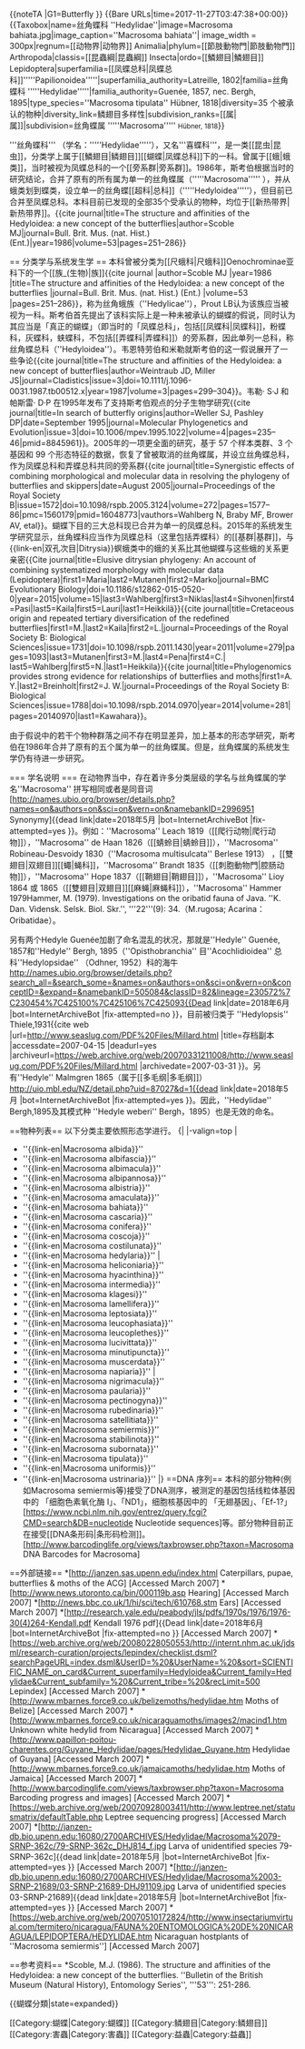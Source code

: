 {{noteTA
|G1=Butterfly
}}
{{Bare URLs|time=2017-11-27T03:47:38+00:00}}
{{Taxobox|name=丝角蝶科 ''Hedylidae''|image=Macrosoma bahiata.jpg|image_caption=''Macrosoma bahiata''| image_width = 300px|regnum=[[动物界|动物界]] Animalia|phylum=[[節肢動物門|節肢動物門]] Arthropoda|classis=[[昆蟲綱|昆蟲綱]] Insecta|ordo=[[鱗翅目|鱗翅目]] Lepidoptera|superfamilia=[[凤蝶总科|凤蝶总科]]'''''Papilionoidea'''''|superfamilia_authority=Latreille, 1802|familia=丝角蝶科 '''''Hedylidae'''''|familia_authority=Guenée, 1857, nec. Bergh, 1895|type_species=''Macrosoma tipulata'' Hübner, 1818|diversity=35 个被承认的物种|diversity_link=鳞翅目多样性|subdivision_ranks=[[属|属]]|subdivision=丝角蝶属 '''''Macrosoma''''' <small>Hübner, 1818</small>}}

'''丝角蝶科''' （学名：'''''Hedylidae'''''），又名'''喜蝶科'''，是一类[[昆虫|昆虫]]，分类学上属于[[鱗翅目|鳞翅目]][[蝴蝶|凤蝶总科]]下的一科。曾属于[[蛾|蛾类]]，当时被视为凤蝶总科的一个[[旁系群|旁系群]]。1986年，斯考伯根据当时的研究结论，合并了原有的所有属为单一的丝角蝶属（'''''Macrosoma''''' ），并从蛾类划到蝶类，设立单一的丝角蝶[[超科|总科]]（'''''Hedyloidea'''''），但目前已合并至凤蝶总科。本科目前已发现的全部35个受承认的物种，均位于[[新热带界|新热带界]]。<ref name="Scoble862">{{cite journal|title=The structure and affinities of the Hedyloidea: a new concept of the butterflies|author=Scoble MJ|journal=Bull. Brit. Mus. (nat. Hist.) (Ent.)|year=1986|volume=53|pages=251–286}}</ref>

== 分类学与系统发生学 ==
本科曾被分类为[[尺蛾科|尺蛾科]]Oenochrominae亚科下的一个[[族_(生物)|族]]<ref name ="Scoble86">{{cite journal |author=Scoble MJ |year=1986 |title=The structure and affinities of the Hedyloidea: a new concept of the butterflies |journal=Bull. Brit. Mus. (nat. Hist.) (Ent.) |volume=53 |pages=251–286}}</ref>，称为丝角蛾族（''Hedylicae''），Prout LB<ref name="Scoble862"/>认为该族应当被视为一科。斯考伯首先提出了该科实际上是一种未被承认的蝴蝶的假说，同时认为其应当是「真正的蝴蝶」（即当时的「凤蝶总科」，包括[[凤蝶科|凤蝶科]]，粉蝶科，灰蝶科，蛱蝶科，不包括[[弄蝶科|弄蝶科]]）的旁系群，因此单列一总科，称丝角蝶总科（''Hedyloidea''）。韦恩特劳伯和米勒就斯考伯的这一假说展开了一些争论<ref>{{cite journal|title=The structure and affinities of the Hedyloidea: a new concept of butterflies|author=Weintraub JD, Miller JS|journal=Cladistics|issue=3|doi=10.1111/j.1096-0031.1987.tb00512.x|year=1987|volume=3|pages=299–304}}</ref>。韦勒· S·J 和 帕斯雷· D·P 在1995年发布了支持斯考伯观点的分子生物学研究<ref>{{cite journal|title=In search of butterfly origins|author=Weller SJ, Pashley DP|date=September 1995|journal=Molecular Phylogenetics and Evolution|issue=3|doi=10.1006/mpev.1995.1022|volume=4|pages=235–46|pmid=8845961}}</ref>。2005年的一项更全面的研究，基于 57 个样本类群、3 个基因和 99 个形态特征的数据，恢复了曾被取消的丝角蝶属，并设立丝角蝶总科，作为凤蝶总科和弄蝶总科共同的旁系群<ref>{{cite journal|title=Synergistic effects of combining morphological and molecular data in resolving the phylogeny of butterflies and skippers|date=August 2005|journal=Proceedings of the Royal Society B|issue=1572|doi=10.1098/rspb.2005.3124|volume=272|pages=1577–86|pmc=1560179|pmid=16048773|vauthors=Wahlberg N, Braby MF, Brower AV, etal}}</ref>。蝴蝶下目的三大总科现已合并为单一的凤蝶总科。2015年的系统发生学研究显示，丝角蝶科应当作为凤蝶总科（这里包括弄蝶科）的[[基群|基群]]，与{{link-en|双孔次目|Ditrysia}}螟蛾类中的蛾的关系比其他蝴蝶与这些蛾的关系更亲密<ref>{{Cite journal|title=Elusive ditrysian phylogeny: An account of combining systematized morphology with molecular data (Lepidoptera)|first1=Maria|last2=Mutanen|first2=Marko|journal=BMC Evolutionary Biology|doi=10.1186/s12862-015-0520-0|year=2015|volume=15|last3=Wahlberg|first3=Niklas|last4=Sihvonen|first4=Pasi|last5=Kaila|first5=Lauri|last1=Heikkilä}}</ref><ref>{{cite journal|title=Cretaceous origin and repeated tertiary diversification of the redefined butterflies|first1=M.|last2=Kaila|first2=L.|journal=Proceedings of the Royal Society B: Biological Sciences|issue=1731|doi=10.1098/rspb.2011.1430|year=2011|volume=279|pages=1093|last3=Mutanen|first3=M.|last4=Pena|first4=C.| last5=Wahlberg|first5=N.|last1=Heikkila}}</ref><ref>{{cite journal|title=Phylogenomics provides strong evidence for relationships of butterflies and moths|first1=A. Y.|last2=Breinholt|first2=J. W.|journal=Proceedings of the Royal Society B: Biological Sciences|issue=1788|doi=10.1098/rspb.2014.0970|year=2014|volume=281|pages=20140970|last1=Kawahara}}</ref>。

由于假说中的若干个物种群落之间不存在明显差异，加上基本的形态学研究，斯考伯在1986年合并了原有的五个属为单一的丝角蝶属。但是，丝角蝶属的系统发生学仍有待进一步研究。

=== 学名说明 ===
在动物界当中，存在着许多分类层级的学名与丝角蝶属的学名''Macrosoma'' 拼写相同或者是同音词<ref>[http://names.ubio.org/browser/details.php?names=on&authors=on&sci=on&vern=on&namebankID=2996951 Synonymy]{{dead link|date=2018年5月 |bot=InternetArchiveBot |fix-attempted=yes }}</ref>。例如：''Macrosoma'' Leach 1819（[[爬行动物|爬行动物]]），''Macrosoma'' de Haan 1826（[[蜻蛉目|蜻蛉目]]），''Macrosoma'' Robineau-Desvoidy 1830（''Macrosoma multisulcata'' Berlese 1913） ，[[雙翅目|双翅目]][[蠅|蝇科]]，''Macrosoma'' Brandt 1835（[[刺胞動物門|腔肠动物]]），''Macrosoma'' Hope 1837（[[鞘翅目|鞘翅目]]），''Macrosoma'' Lioy 1864 或 1865（[[雙翅目|双翅目]][[麻蝇|麻蝇科]]），''Macrosoma'' Hammer 1979<ref>Hammer, M. (1979). Investigations on the oribatid fauna of Java. ''K. Dan. Vidensk. Selsk. Biol. Skr.'', '''22'''(9): 34.</ref>（M.rugosa; Acarina：Oribatidae）。

另有两个Hedyle Guenée加剧了命名混乱的状况，那就是''Hedyle'' Guenée, 1857和''Hedyle'' Bergh, 1895（''Opisthobranchia'' 目''Acochlidioidea'' 总科''Hedylopsidae'' （Odhner, 1952）科的海牛<ref>http://names.ubio.org/browser/details.php?search_all=&search_some=&names=on&authors=on&sci=on&vern=on&conceptID=&expand=&namebankID=505084&classID=82&lineage=230572%7C230454%7C425100%7C425106%7C425093{{Dead link|date=2018年6月 |bot=InternetArchiveBot |fix-attempted=no }}</ref>，目前被归类于 ''Hedylopsis'' Thiele,1931<ref>{{cite web |url=http://www.seaslug.com/PDF%20Files/Millard.html |title=存档副本 |accessdate=2007-04-15 |deadurl=yes |archiveurl=https://web.archive.org/web/20070331211008/http://www.seaslug.com/PDF%20Files/Millard.html |archivedate=2007-03-31 }}</ref>。另有''Hedyle'' Malmgren 1865（属于[[多毛纲|多毛纲]]）<ref>http://uio.mbl.edu/NZ/detail.php?uid=87027&d=1{{dead link|date=2018年5月 |bot=InternetArchiveBot |fix-attempted=yes }}</ref>。因此，''Hedylidae'' Bergh,1895及其模式种 ''Hedyle weberi'' Bergh，1895）也是无效的命名。

==物种列表==
以下分类主要依照形态学进行。
{|
|-valign=top
|
* ''{{link-en|Macrosoma albida}}''
* ''{{link-en|Macrosoma albifascia}}''
* ''{{link-en|Macrosoma albimacula}}''
* ''{{link-en|Macrosoma albipannosa}}''
* ''{{link-en|Macrosoma albistria}}''
* ''{{link-en|Macrosoma amaculata}}''
* ''{{link-en|Macrosoma bahiata}}''
* ''{{link-en|Macrosoma cascaria}}''
* ''{{link-en|Macrosoma conifera}}''
* ''{{link-en|Macrosoma coscoja}}''
* ''{{link-en|Macrosoma costilunata}}''
* ''{{link-en|Macrosoma hedylaria}}''
|
* ''{{link-en|Macrosoma heliconiaria}}''
* ''{{link-en|Macrosoma hyacinthina}}''
* ''{{link-en|Macrosoma intermedia}}''
* ''{{link-en|Macrosoma klagesi}}''
* ''{{link-en|Macrosoma lamellifera}}''
* ''{{link-en|Macrosoma leptosiata}}''
* ''{{link-en|Macrosoma leucophasiata}}''
* ''{{link-en|Macrosoma leucoplethes}}''
* ''{{link-en|Macrosoma lucivittata}}''
* ''{{link-en|Macrosoma minutipuncta}}''
* ''{{link-en|Macrosoma muscerdata}}''
* ''{{link-en|Macrosoma napiaria}}''
|
* ''{{link-en|Macrosoma nigrimacula}}''
* ''{{link-en|Macrosoma paularia}}''
* ''{{link-en|Macrosoma pectinogyna}}''
* ''{{link-en|Macrosoma rubedinaria}}''
* ''{{link-en|Macrosoma satellitiata}}''
* ''{{link-en|Macrosoma semiermis}}''
* ''{{link-en|Macrosoma stabilinota}}''
* ''{{link-en|Macrosoma subornata}}''
* ''{{link-en|Macrosoma tipulata}}''
* ''{{link-en|Macrosoma uniformis}}''
* ''{{link-en|Macrosoma ustrinaria}}''
|}
==DNA 序列==
本科的部分物种(例如Macrosoma semiermis等)接受了DNA测序，被测定的基因包括线粒体基因中的 「细胞色素氧化酶 I」、「ND1」，细胞核基因中的 「无翅基因」、「Ef-1?」<ref>[https://www.ncbi.nlm.nih.gov/entrez/query.fcgi?CMD=search&DB=nucleotide Nucleotide sequences]</ref>等。部分物种目前正在接受[[DNA条形码|条形码检测]]。<ref>[http://www.barcodinglife.org/views/taxbrowser.php?taxon=Macrosoma DNA Barcodes for Macrosoma]</ref>

==外部链接==
*[http://janzen.sas.upenn.edu/index.html Caterpillars, pupae, butterflies & moths of the ACG] [Accessed March 2007]
*[http://www.news.utoronto.ca/bin/000119b.asp Hearing] [Accessed March 2007]
*[http://news.bbc.co.uk/1/hi/sci/tech/610768.stm Ears] [Accessed March 2007]
*[http://research.yale.edu/peabody/jls/pdfs/1970s/1976/1976-30(4)264-Kendall.pdf Kendall 1976 pdf]{{Dead link|date=2018年6月 |bot=InternetArchiveBot |fix-attempted=no }} [Accessed March 2007]
*[https://web.archive.org/web/20080228050553/http://internt.nhm.ac.uk/jdsml/research-curation/projects/lepindex/checklist.dsml?searchPageURL=index.dsml&UserID=%20&UserName=%20&sort=SCIENTIFIC_NAME_on_card&Current_superfamily=Hedyloidea&Current_family=Hedylidae&Current_subfamily=%20&Current_tribe=%20&recLimit=500 Lepindex] [Accessed March 2007]
*[http://www.mbarnes.force9.co.uk/belizemoths/hedylidae.htm Moths of Belize] [Accessed March 2007]
*[http://www.mbarnes.force9.co.uk/nicaraguamoths/images2/macind1.htm Unknown white hedylid from Nicaragua] [Accessed March 2007]
*[http://www.papillon-poitou-charentes.org/Guyane_Hedylidae/pages/Hedylidae_Guyane.htm Hedylidae of Guyana] [Accessed March 2007]
*[http://www.mbarnes.force9.co.uk/jamaicamoths/hedylidae.htm Moths of Jamaica] [Accessed March 2007]
*[http://www.barcodinglife.com/views/taxbrowser.php?taxon=Macrosoma Barcoding progress and images] [Accessed March 2007]
*[https://web.archive.org/web/20070928003411/http://www.leptree.net/statusmatrix/defaultTable.php Leptree sequencing progress] [Accessed March 2007]
*[http://janzen-db.bio.upenn.edu:16080/2700ARCHIVES/Hedylidae/Macrosoma%2079-SRNP-362c/79-SRNP-362c_DHJ814_f.jpg Larva of unidentified species 79-SRNP-362c]{{dead link|date=2018年5月 |bot=InternetArchiveBot |fix-attempted=yes }} [Accessed March 2007]
*[http://janzen-db.bio.upenn.edu:16080/2700ARCHIVES/Hedylidae/Macrosoma%2003-SRNP-21689/03-SRNP-21689-DHJ91109.jpg Larva of unidentified species 03-SRNP-21689]{{dead link|date=2018年5月 |bot=InternetArchiveBot |fix-attempted=yes }} [Accessed March 2007]
*[https://web.archive.org/web/20070510172824/http://www.insectariumvirtual.com/termitero/nicaragua/FAUNA%20ENTOMOLOGICA%20DE%20NICARAGUA/LEPIDOPTERA/HEDYLIDAE.htm Nicaraguan hostplants of ''Macrosoma semiermis''] [Accessed March 2007]

==参考资料==
*Scoble, M.J. (1986). The structure and affinities of the Hedyloidea: a new concept of the butterflies. ''Bulletin of the British Museum (Natural History), Entomology Series'', '''53''': 251-286.

<references />
{{蝴蝶分類|state=expanded}}

[[Category:蝴蝶|Category:蝴蝶]]
[[Category:鳞翅目|Category:鳞翅目]]
[[Category:害蟲|Category:害蟲]]
[[Category:益蟲|Category:益蟲]]